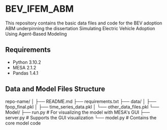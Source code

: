 # BEV_IFEM_ABM
This repository contains the basic data files and code for the BEV adoption ABM underpinning the dissertation Simulating Electric Vehicle Adoption Using Agent-Based Modeling

## Requirements

- Python 3.10.2
- MESA 2.1.2
- Pandas 1.4.1

## Data and Model Files Structure
repo-name/ │ ├── README.md ├── requirements.txt ├── data/ │ ├── fpop_final.pkl │ ├── time_series_data.pkl │ └── other_data_files.pkl └── Model/ ├── run.py # For visualizing the model with MESA's GUI ├── server.py # Supports the GUI visualization └── model.py # Contains the core model code
